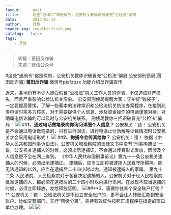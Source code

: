 ```yaml
---
layout:     post
title:      这些“通缉令”都是假的，公安机关教你识破冒充“公检法”骗局
date:       2017-03-14
author:     转载
header-img: img/the-first.png
catalog:   false
tags:
    - 其他
---
```


<blockquote><p>转载：莆田反诈骗<br>
来源：微信公众号</p></blockquote>

#这些“通缉令”都是假的，公安机关教你识破冒充“公检法”骗局
公安部刑侦局[莆田反诈骗]
**莆田反诈骗**
微信号ptsfzpzx
功能介绍反诈骗宣传

近来，各地仍有不少人遭受假冒“公检法”机关工作人员的诈骗，不仅造成财产损失，而且严重影响公检法机关形象。
公安部刑侦局提醒大家：守护好“钱袋子”，一定要提高警惕，了解一些基本的法律常识和公检法机关执法办案程序，在接到此类电话时需多方核实，对于需要提供个人信息、涉及资金操作的电话谨慎对待，对确属电信诈骗的可以及时与公安机关联系。
刑侦局教你三招识破冒充“公检法”骗局：
![]({{site.baseurl}}/postimg/wOQ4aVtpQaKgWo9SoJz7bXHkvSHGjYggibbLGkxySeNctUtGUIJN9khGIQLv4PqgqFPQCOnkLU60OCao5PsuichQ.jpeg)
##**1、通过电话做笔录向你询问详细个人信息？**
公安机关：错！
公安机关是不会通过电话做笔录的，只有进行回访，进行电话止付劝解等少数情况时公安机关才会采用电话形式！
![]({{site.baseurl}}/postimg/wOQ4aVtpQaKgWo9SoJz7bXHkvSHGjYggE9htytaqFgR1q3GcpiavtTovficpqN1Vc6JiaQw1k5DC5adsyMy95fB6g.jpeg)
##**2、拘捕令会传真给你？**
公安机关：错！
依据《中华人民共和国刑事诉讼法》，公安机关和检察院的法律文书中没有“刑事拘捕证”一说，公安机关逮捕人的时候，必须出示逮捕证，不会通过传真形式发放，因涉及个人信息更不会在网上查到。
《中华人民共和国刑事诉讼》第九十一条公安机关逮捕人的时候，必须出示逮捕证。
逮捕后，应当立即将被逮捕人送看守所羁押。除无法通知的以外，应当在逮捕后二十四小时以内，通知被逮捕人的家属。
第九十二条
人民法院、人民检察院对于各自决定逮捕的人，公安机关对于经人民检察院批准逮捕的人，都必须在逮捕后的二十四小时以内进行讯问。在发现不应当逮捕的时候，必须立即释放，发给释放证明。
![](http://mmbiz.qpic.cn/mmbiz_jpg/wOQ4aVtpQaKgWo9SoJz7bXHkvSHGjYggVtKPA1ZfJ4JsicgwibxKQiaaPViaHwmbxBxicQRZbSuznNuJibg8xcByyB4A/0?)##**3、需要你往某个安全账户打钱？**
公安机关：错！
公检法机关是不设立安全账户的，更不会让人转账汇款到安全账户。比如交警部门，实行“罚缴分离”，需持有效证件按照正规程序在指定的窗口单位办理。
![]({{site.baseurl}}/postimg/wOQ4aVtpQaKgWo9SoJz7bXHkvSHGjYggliaw6WD6NhxKZvwNtydNv1RlhmTSh3kk7bQI4zTPcbxLQEibspSYiaEaA.jpeg)
![]({{site.baseurl}}/postimg/wOQ4aVtpQaKgWo9SoJz7bXHkvSHGjYggibIS7Rj8x80A4yiaUPXakpnoSeNH6JwKgo6W2eCvBITqrZbicL39LVYrQ.jpeg)
